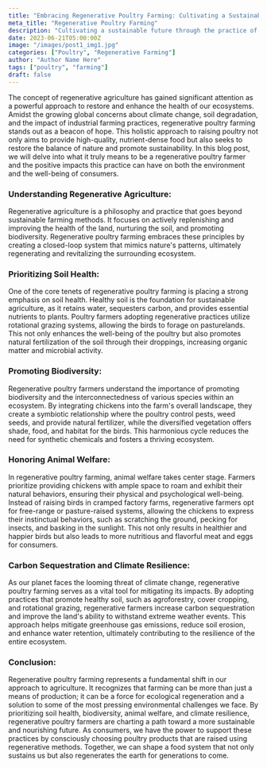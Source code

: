 ```yaml
---
title: "Embracing Regenerative Poultry Farming: Cultivating a Sustainable Future"
meta_title: "Regenerative Poultry Farming"
description: "Cultivating a sustainable future through the practice of regenerative poultry farming"
date: 2023-06-21T05:00:00Z
image: "/images/post1_img1.jpg"
categories: ["Poultry", "Regenerative Farming"]
author: "Author Name Here"
tags: ["poultry", "farming"]
draft: false
---
```


The concept of regenerative agriculture has gained significant attention as a powerful approach to restore and enhance the health of our ecosystems. Amidst the growing global concerns about climate change, soil degradation, and the impact of industrial farming practices, regenerative poultry farming stands out as a beacon of hope. This holistic approach to raising poultry not only aims to provide high-quality, nutrient-dense food but also seeks to restore the balance of nature and promote sustainability. In this blog post, we will delve into what it truly means to be a regenerative poultry farmer and the positive impacts this practice can have on both the environment and the well-being of consumers.

### Understanding Regenerative Agriculture:

Regenerative agriculture is a philosophy and practice that goes beyond sustainable farming methods. It focuses on actively replenishing and improving the health of the land, nurturing the soil, and promoting biodiversity. Regenerative poultry farming embraces these principles by creating a closed-loop system that mimics nature's patterns, ultimately regenerating and revitalizing the surrounding ecosystem.

### Prioritizing Soil Health:

One of the core tenets of regenerative poultry farming is placing a strong emphasis on soil health. Healthy soil is the foundation for sustainable agriculture, as it retains water, sequesters carbon, and provides essential nutrients to plants. Poultry farmers adopting regenerative practices utilize rotational grazing systems, allowing the birds to forage on pasturelands. This not only enhances the well-being of the poultry but also promotes natural fertilization of the soil through their droppings, increasing organic matter and microbial activity.

### Promoting Biodiversity:

Regenerative poultry farmers understand the importance of promoting biodiversity and the interconnectedness of various species within an ecosystem. By integrating chickens into the farm's overall landscape, they create a symbiotic relationship where the poultry control pests, weed seeds, and provide natural fertilizer, while the diversified vegetation offers shade, food, and habitat for the birds. This harmonious cycle reduces the need for synthetic chemicals and fosters a thriving ecosystem.

 ### Honoring Animal Welfare:

In regenerative poultry farming, animal welfare takes center stage. Farmers prioritize providing chickens with ample space to roam and exhibit their natural behaviors, ensuring their physical and psychological well-being. Instead of raising birds in cramped factory farms, regenerative farmers opt for free-range or pasture-raised systems, allowing the chickens to express their instinctual behaviors, such as scratching the ground, pecking for insects, and basking in the sunlight. This not only results in healthier and happier birds but also leads to more nutritious and flavorful meat and eggs for consumers.

  ###  Carbon Sequestration and Climate Resilience:

As our planet faces the looming threat of climate change, regenerative poultry farming serves as a vital tool for mitigating its impacts. By adopting practices that promote healthy soil, such as agroforestry, cover cropping, and rotational grazing, regenerative farmers increase carbon sequestration and improve the land's ability to withstand extreme weather events. This approach helps mitigate greenhouse gas emissions, reduce soil erosion, and enhance water retention, ultimately contributing to the resilience of the entire ecosystem.

### Conclusion:

Regenerative poultry farming represents a fundamental shift in our approach to agriculture. It recognizes that farming can be more than just a means of production; it can be a force for ecological regeneration and a solution to some of the most pressing environmental challenges we face. By prioritizing soil health, biodiversity, animal welfare, and climate resilience, regenerative poultry farmers are charting a path toward a more sustainable and nourishing future. As consumers, we have the power to support these practices by consciously choosing poultry products that are raised using regenerative methods. Together, we can shape a food system that not only sustains us but also regenerates the earth for generations to come.